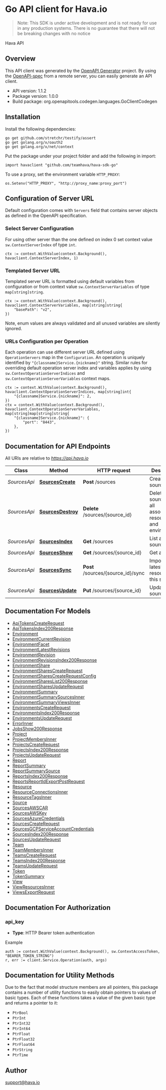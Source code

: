 # Go API client for Hava.io

> Note: This SDK is under active development and is not ready for use in any production systems. There is no guarantee that there will not be breaking changes with no notice

Hava API

## Overview
This API client was generated by the [OpenAPI Generator](https://openapi-generator.tech) project.  By using the [OpenAPI-spec](https://www.openapis.org/) from a remote server, you can easily generate an API client.

- API version: 1.1.2
- Package version: 1.0.0
- Build package: org.openapitools.codegen.languages.GoClientCodegen

## Installation

Install the following dependencies:

```shell
go get github.com/stretchr/testify/assert
go get golang.org/x/oauth2
go get golang.org/x/net/context
```

Put the package under your project folder and add the following in import:

```golang
import havaclient "github.com/teamhava/hava-sdk-go"
```

To use a proxy, set the environment variable `HTTP_PROXY`:

```golang
os.Setenv("HTTP_PROXY", "http://proxy_name:proxy_port")
```

## Configuration of Server URL

Default configuration comes with `Servers` field that contains server objects as defined in the OpenAPI specification.

### Select Server Configuration

For using other server than the one defined on index 0 set context value `sw.ContextServerIndex` of type `int`.

```golang
ctx := context.WithValue(context.Background(), havaclient.ContextServerIndex, 1)
```

### Templated Server URL

Templated server URL is formatted using default variables from configuration or from context value `sw.ContextServerVariables` of type `map[string]string`.

```golang
ctx := context.WithValue(context.Background(), havaclient.ContextServerVariables, map[string]string{
	"basePath": "v2",
})
```

Note, enum values are always validated and all unused variables are silently ignored.

### URLs Configuration per Operation

Each operation can use different server URL defined using `OperationServers` map in the `Configuration`.
An operation is uniquely identified by `"{classname}Service.{nickname}"` string.
Similar rules for overriding default operation server index and variables applies by using `sw.ContextOperationServerIndices` and `sw.ContextOperationServerVariables` context maps.

```golang
ctx := context.WithValue(context.Background(), havaclient.ContextOperationServerIndices, map[string]int{
	"{classname}Service.{nickname}": 2,
})
ctx = context.WithValue(context.Background(), havaclient.ContextOperationServerVariables, map[string]map[string]string{
	"{classname}Service.{nickname}": {
		"port": "8443",
	},
})
```

## Documentation for API Endpoints

All URIs are relative to *https://api.hava.io*

Class | Method | HTTP request | Description
------------ | ------------- | ------------- | -------------
*SourcesApi* | [**SourcesCreate**](docs/SourcesApi.md#sourcescreate) | **Post** /sources | Create a source
*SourcesApi* | [**SourcesDestroy**](docs/SourcesApi.md#sourcesdestroy) | **Delete** /sources/{source_id} | Delete a source and all associated resources and environments
*SourcesApi* | [**SourcesIndex**](docs/SourcesApi.md#sourcesindex) | **Get** /sources | List all sources
*SourcesApi* | [**SourcesShow**](docs/SourcesApi.md#sourcesshow) | **Get** /sources/{source_id} | Get a source
*SourcesApi* | [**SourcesSync**](docs/SourcesApi.md#sourcessync) | **Post** /sources/{source_id}/sync | Import the latest resources for this source
*SourcesApi* | [**SourcesUpdate**](docs/SourcesApi.md#sourcesupdate) | **Put** /sources/{source_id} | Update a source


## Documentation For Models

 - [ApiTokensCreateRequest](docs/ApiTokensCreateRequest.md)
 - [ApiTokensIndex200Response](docs/ApiTokensIndex200Response.md)
 - [Environment](docs/Environment.md)
 - [EnvironmentCurrentRevision](docs/EnvironmentCurrentRevision.md)
 - [EnvironmentFacet](docs/EnvironmentFacet.md)
 - [EnvironmentLatestRevisions](docs/EnvironmentLatestRevisions.md)
 - [EnvironmentRevision](docs/EnvironmentRevision.md)
 - [EnvironmentRevisionsIndex200Response](docs/EnvironmentRevisionsIndex200Response.md)
 - [EnvironmentShare](docs/EnvironmentShare.md)
 - [EnvironmentSharesCreateRequest](docs/EnvironmentSharesCreateRequest.md)
 - [EnvironmentSharesCreateRequestConfig](docs/EnvironmentSharesCreateRequestConfig.md)
 - [EnvironmentSharesList200Response](docs/EnvironmentSharesList200Response.md)
 - [EnvironmentSharesUpdateRequest](docs/EnvironmentSharesUpdateRequest.md)
 - [EnvironmentSummary](docs/EnvironmentSummary.md)
 - [EnvironmentSummarySourcesInner](docs/EnvironmentSummarySourcesInner.md)
 - [EnvironmentSummaryViewsInner](docs/EnvironmentSummaryViewsInner.md)
 - [EnvironmentsCreateRequest](docs/EnvironmentsCreateRequest.md)
 - [EnvironmentsIndex200Response](docs/EnvironmentsIndex200Response.md)
 - [EnvironmentsUpdateRequest](docs/EnvironmentsUpdateRequest.md)
 - [ErrorInner](docs/ErrorInner.md)
 - [JobsShow200Response](docs/JobsShow200Response.md)
 - [Project](docs/Project.md)
 - [ProjectMembersInner](docs/ProjectMembersInner.md)
 - [ProjectsCreateRequest](docs/ProjectsCreateRequest.md)
 - [ProjectsIndex200Response](docs/ProjectsIndex200Response.md)
 - [ProjectsUpdateRequest](docs/ProjectsUpdateRequest.md)
 - [Report](docs/Report.md)
 - [ReportSummary](docs/ReportSummary.md)
 - [ReportSummarySource](docs/ReportSummarySource.md)
 - [ReportsIndex200Response](docs/ReportsIndex200Response.md)
 - [ReportsReportIdExportPostRequest](docs/ReportsReportIdExportPostRequest.md)
 - [Resource](docs/Resource.md)
 - [ResourceConnectionsInner](docs/ResourceConnectionsInner.md)
 - [ResourceTagsInner](docs/ResourceTagsInner.md)
 - [Source](docs/Source.md)
 - [SourcesAWSCAR](docs/SourcesAWSCAR.md)
 - [SourcesAWSKey](docs/SourcesAWSKey.md)
 - [SourcesAzureCredentials](docs/SourcesAzureCredentials.md)
 - [SourcesCreateRequest](docs/SourcesCreateRequest.md)
 - [SourcesGCPServiceAccountCredentials](docs/SourcesGCPServiceAccountCredentials.md)
 - [SourcesIndex200Response](docs/SourcesIndex200Response.md)
 - [SourcesUpdateRequest](docs/SourcesUpdateRequest.md)
 - [Team](docs/Team.md)
 - [TeamMembersInner](docs/TeamMembersInner.md)
 - [TeamsCreateRequest](docs/TeamsCreateRequest.md)
 - [TeamsIndex200Response](docs/TeamsIndex200Response.md)
 - [TeamsUpdateRequest](docs/TeamsUpdateRequest.md)
 - [Token](docs/Token.md)
 - [TokenSummary](docs/TokenSummary.md)
 - [View](docs/View.md)
 - [ViewResourcesInner](docs/ViewResourcesInner.md)
 - [ViewsExportRequest](docs/ViewsExportRequest.md)


## Documentation For Authorization



### api_key

- **Type**: HTTP Bearer token authentication

Example

```golang
auth := context.WithValue(context.Background(), sw.ContextAccessToken, "BEARER_TOKEN_STRING")
r, err := client.Service.Operation(auth, args)
```


## Documentation for Utility Methods

Due to the fact that model structure members are all pointers, this package contains
a number of utility functions to easily obtain pointers to values of basic types.
Each of these functions takes a value of the given basic type and returns a pointer to it:

* `PtrBool`
* `PtrInt`
* `PtrInt32`
* `PtrInt64`
* `PtrFloat`
* `PtrFloat32`
* `PtrFloat64`
* `PtrString`
* `PtrTime`

## Author

support@hava.io

